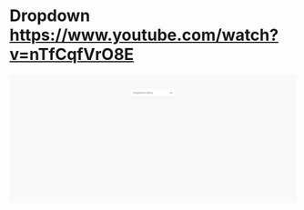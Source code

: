 # Dropdown https://www.youtube.com/watch?v=nTfCqfVrO8E
<p align="center">
  <img src="preview.png" alt="preview del proyecto" width="600">
</p>